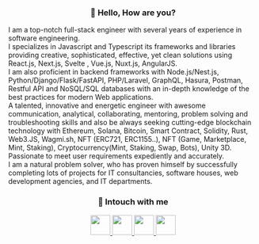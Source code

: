 <h3 align="center">👋 Hello, How are you?</h3>

I am a top-notch full-stack engineer with several years of experience in software engineering.  <br/>
I specializes in Javascript and Typescript its frameworks and libraries providing creative, sophisticated, effective, yet clean solutions using React.js, Next.js, Svelte , Vue.js, Nuxt.js, AngularJS.<br/>
I am also proficient in backend frameworks with Node.js/Nest.js, Python/Django/Flask/FastAPI, PHP/Laravel, GraphQL, Hasura, Postman, Restful API and NoSQL/SQL databases with an in-depth knowledge of the best practices for modern Web applications.<br/>
A talented, innovative and energetic engineer with awesome communication, analytical, collaborating, mentoring, problem solving and troubleshooting skills and also be always seeking cutting-edge blockchain technology with Ethereum, Solana, Bitcoin, Smart Contract, Solidity, Rust, Web3.JS, Wagmi.sh, NFT (ERC721, ERC1155..), NFT (Game, Marketplace, Mint, Staking), Cryptocurrency(Mint, Staking, Swap, Bots), Unity 3D.<br/>
Passionate to meet user requirements expediently and accurately.<br/>
I am a natural problem solver, who has proven himself by successfully completing lots of projects for IT consultancies, software houses, web development agencies, and IT departments.

<h3 align="center">🤝 Intouch with me </h3>
<div align="center">
    <a href="mailto:topcoder728@gmail.com">
        <img src='https://img.icons8.com/fluency/344/gmail-new.png' height="40">
    </a>
    <a href="https://join.skype.com/invite/HiriR44NBKm0">
        <img src='https://img.icons8.com/color/344/skype.png' height="40">
    </a>
    <a href="https://t.me/kungfuupanda9">
        <img src='https://img.icons8.com/2266EE/telegram' height="40">
    </a>
    <a href="https://discord.gg/PUENfGz5">
        <img src='https://img.icons8.com/color/344/discord.png' height="40">
    </a>
</div>
